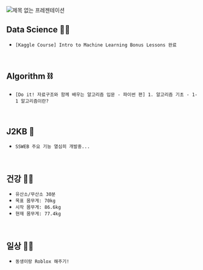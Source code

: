 ![제목 없는 프레젠테이션](https://user-images.githubusercontent.com/61633137/103456202-386ade80-4d37-11eb-9810-98f984d0aa9a.jpg)

## Data Science :man_technologist:

- `[Kaggle Course] Intro to Machine Learning Bonus Lessons 완료 ` 

<br>

## Algorithm :chains:

- `[Do it! 자료구조와 함께 배우는 알고리즘 입문 - 파이썬 편] 1. 알고리즘 기초 - 1-1 알고리즘이란?`

<br>

## J2KB :blue_book:

- `SSWEB 주요 기능 열심히 개발중...`

<br>

## 건강 :running_man:

- `유산소/무산소 30분`
- `목표 몸무게: 70kg`
- `시작 몸무게: 86.6kg`
- `현재 몸무게: 77.4kg`

<br>

## 일상 :man_technologist:

- `동생이랑 Roblox 해주기!`

<br>